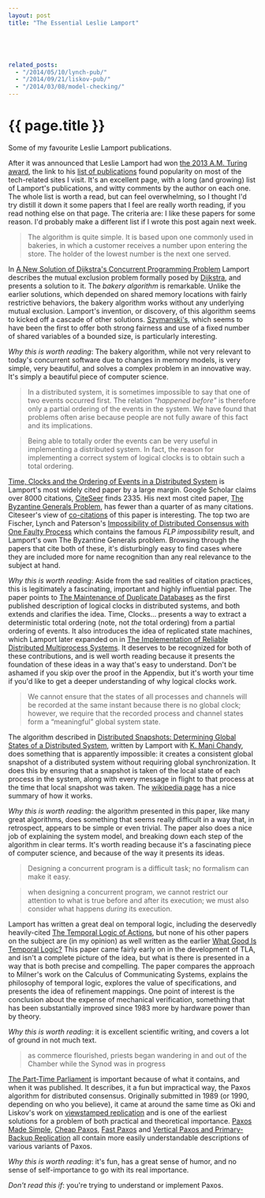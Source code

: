 ```yaml
---
layout: post
title: "The Essential Leslie Lamport"





related_posts:
  - "/2014/05/10/lynch-pub/"
  - "/2014/09/21/liskov-pub/"
  - "/2014/03/08/model-checking/"
---
```

{{ page.title }}
================

<p class="meta">Some of my favourite Leslie Lamport publications.</p>

After it was announced that Leslie Lamport had won [the 2013 A.M. Turing award](http://amturing.acm.org/award_winners/lamport_1205376.cfm), the link to his [list of publications](http://research.microsoft.com/en-us/um/people/lamport/pubs/pubs.html) found popularity on most of the tech-related sites I visit. It's an excellent page, with a long (and growing) list of Lamport's publications, and witty comments by the author on each one. The whole list is worth a read, but can feel overwhelming, so I thought I'd try distill it down it some papers that I feel are really worth reading, if you read nothing else on that page. The criteria are: I like these papers for some reason. I'd probably make a different list if I wrote this post again next week.

> The algorithm is quite simple. It is based upon one commonly used in bakeries, in which a customer receives a number upon entering the store. The holder of the lowest number is the next one served.

In [A New Solution of Dijkstra's Concurrent Programming Problem](http://research.microsoft.com/en-us/um/people/lamport/pubs/bakery.pdf) Lamport describes the mutual exclusion problem formally posed by [Dijkstra](http://dl.acm.org/citation.cfm?id=365617), and presents a solution to it. The *bakery algorithm* is remarkable. Unlike the earlier solutions, which depended on shared memory locations with fairly restrictive behaviors, the bakery algorithm works without any underlying mutual exclusion. Lamport's invention, or discovery, of this algorithm seems to kicked off a cascade of other solutions. [Szymanski's](http://citeseerx.ist.psu.edu/viewdoc/download?doi=10.1.1.113.2277&rep=rep1&type=pdf), which seems to have been the first to offer both strong fairness and use of a fixed number of shared variables of a bounded size, is particularly interesting.

*Why this is worth reading*: The bakery algorithm, while not very relevant to today's concurrent software due to changes in memory models, is very simple, very beautiful, and solves a complex problem in an innovative way. It's simply a beautiful piece of computer science.

> In a distributed system, it is sometimes impossible to say that one of two events occurred first. The relation *"happened before"* is therefore only a partial ordering of the events in the system. We have found that problems often arise because people are not fully aware of this fact and its implications.

> Being able to totally order the events can be very useful in implementing a distributed system. In fact, the reason for implementing a correct system of logical clocks is to obtain such a total ordering.

[Time, Clocks and the Ordering of Events in a Distributed System](http://research.microsoft.com/en-us/um/people/lamport/pubs/time-clocks.pdf) is Lamport's most widely cited paper by a large margin. Google Scholar claims over 8000 citations, [CiteSeer](http://citeseerx.ist.psu.edu/viewdoc/summary?doi=10.1.1.142.3682&rank=1) finds 2335. His next most cited paper, [The Byzantine Generals Problem](http://research.microsoft.com/en-us/um/people/lamport/pubs/byz.pdf), has fewer than a quarter of as many citations. Citeseer's view of [co-citations](http://citeseerx.ist.psu.edu/viewdoc/similar?doi=10.1.1.142.3682&type=cc) of this paper is interesting. The top two are Fischer, Lynch and Paterson's [Impossibility of Distributed Consensus with One Faulty Process](http://citeseerx.ist.psu.edu/viewdoc/summary?doi=10.1.1.13.6760) which contains the famous *FLP impossibility* result, and Lamport's own The Byzantine Generals problem. Browsing through the papers that cite both of these, it's disturbingly easy to find cases where they are included more for name recognition than any real relevance to the subject at hand.

*Why this is worth reading*: Aside from the sad realities of citation practices, this is legitimately a fascinating, important and highly influential paper. The paper points to [The Maintenance of Duplicate Databases](https://tools.ietf.org/html/rfc677) as the first published description of logical clocks in distributed systems, and both extends and clarifies the idea. Time, Clocks... presents a way to extract a deterministic total ordering (note, not *the* total ordering) from a partial ordering of events. It also introduces the idea of replicated state machines, which Lamport later expanded on in [The Implementation of Reliable Distributed Multiprocess Systems](http://research.microsoft.com/en-us/um/people/lamport/pubs/implementation.pdf). It deserves to be recognized for both of these contributions, and is well worth reading because it presents the foundation of these ideas in a way that's easy to understand. Don't be ashamed if you skip over the proof in the Appendix, but it's worth your time if you'd like to get a deeper understanding of why logical clocks work.

> We cannot ensure that the states of all processes and channels will be recorded at the same instant because there is no global clock; however, we require that the recorded process and channel states form a “meaningful” global system state. 

The algorithm described in [Distributed Snapshots: Determining Global States of a Distributed System](http://research.microsoft.com/en-us/um/people/lamport/pubs/chandy.pdf), written by Lamport with [K. Mani Chandy](http://infospheres.caltech.edu/people/mani), does something that is apparently impossible: it creates a consistent global snapshot of a distributed system without requiring global synchronization. It does this by ensuring that a snapshot is taken of the local state of each process in the system, along with every message in flight to that process at the time that local snapshot was taken. The [wikipedia page](http://en.wikipedia.org/wiki/Snapshot_algorithm#Working) has a nice summary of how it works.

*Why this is worth reading*: the algorithm presented in this paper, like many great algorithms, does something that seems really difficult in a way that, in retrospect, appears to be simple or even trivial. The paper also does a nice job of explaining the system model, and breaking down each step of the algorithm in clear terms. It's worth reading because it's a fascinating piece of computer science, and because of the way it presents its ideas. 

> Designing a concurrent program is a difficult task; no formalism can make it easy.

> when designing a concurrent program, we cannot restrict our attention to what is true before and after its execution; we must also consider what happens *during* its execution.

Lamport has written a great deal on temporal logic, including the deservedly heavily-cited [The Temporal Logic of Actions](http://research.microsoft.com/en-us/um/people/lamport/pubs/lamport-actions.pdf), but none of his other papers on the subject are (in my opinion) as well written as the earlier [What Good Is Temporal Logic?](http://research.microsoft.com/en-us/um/people/lamport/pubs/what-good.pdf) This paper came fairly early on in the development of TLA, and isn't a complete picture of the idea, but what is there is presented in a way that is both precise and compelling. The paper compares the approach to Milner's work on the Calculus of Communicating Systems, explains the philosophy of temporal logic, explores the value of specifications, and presents the idea of refinement mappings. One point of interest is the conclusion about the expense of mechanical verification, something that has been substantially improved since 1983 more by hardware power than by theory.

*Why this is worth reading*: it is excellent scientific writing, and covers a lot of ground in not much text.

> as commerce flourished, priests began wandering in and out of the Chamber while the Synod was in progress

[The Part-Time Parliament](http://research.microsoft.com/en-us/um/people/lamport/pubs/lamport-paxos.pdf) is important because of what it contains, and when it was published. It describes, it a fun but impractical way, the Paxos algorithm for distributed consensus. Originally submitted in 1989 (or 1990, depending on who you believe), it came at around the same time as Oki and Liskov's work on [viewstamped replication](http://dl.acm.org/citation.cfm?id=62549) and is one of the earliest solutions for a problem of both practical and theoretical importance. [Paxos Made Simple](http://research.microsoft.com/en-us/um/people/lamport/pubs/paxos-simple.pdf), [Cheap Paxos](http://research.microsoft.com/en-us/um/people/lamport/pubs/web-dsn-submission.pdf), [Fast Paxos](http://research.microsoft.com/research/pubs/view.aspx?type=Technical%20Report&id=966) and [Vertical Paxos and Primary-Backup Replication](http://research.microsoft.com/en-us/um/people/lamport/pubs/vertical-paxos.pdf) all contain more easily understandable descriptions of various variants of Paxos.

*Why this is worth reading*: it's fun, has a great sense of humor, and no sense of self-importance to go with its real importance.

*Don't read this if*: you're trying to understand or implement Paxos.